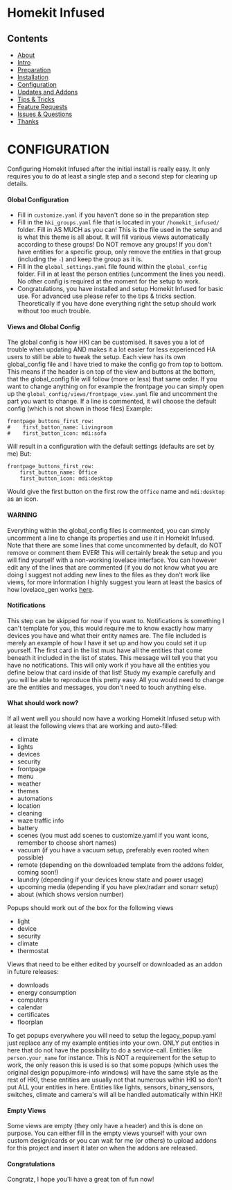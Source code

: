 # Homekit Infused

## Contents
- [About](index.md)
- [Intro](intro.md)
- [Preparation](preparation.md)
- [Installation](installation.md)
- [Configuration](configuration.md)
- [Updates and Addons](updates.md)
- [Tips & Tricks](tips.md)
- [Feature Requests](requests.md)
- [Issues & Questions](issues.md)
- [Thanks](thanks.md)

# CONFIGURATION
Configuring Homekit Infused after the initial install is really easy. It only requires you to do at least a single step and a second step for clearing up details.

#### Global Configuration
- Fill in `customize.yaml` if you haven't done so in the preparation step
- Fill in the `hki_groups.yaml` file that is located in your `/homekit_infused/` folder. Fill in AS MUCH as you can! This is the file used in the setup and is what this theme is all about. It will fill various views automatically according to these groups! Do NOT remove any groups! If you don't have entities for a specific group, only remove the entities in that group (including the `-`) and keep the group as it is.
- Fill in the `global_settings.yaml` file found within the `global_config` folder. Fill in at least the person entities (uncomment the lines you need). No other config is required at the moment for the setup to work.
- Congratulations, you have installed and setup Homekit Infused for basic use. For advanced use please refer to the tips & tricks section. Theoretically if you have done everything right the setup should work without too much trouble.

#### Views and Global Config
The global config is how HKI can be customised. It saves you a lot of trouble when updating AND makes it a lot easier for less experienced HA users to still be able to tweak the setup.
Each view has its own global_config file and I have tried to make the config go from top to bottom. This means if the header is on top of the view and buttons at the bottom, that the global_config file will follow (more or less) that same order.
If you want to change anything on for example the frontpage you can simply open up the `global_config/views/frontpage_view.yaml` file and uncomment the part you want to change. If a line is commented, it will choose the default config (which is not shown in those files)
Example:
```
frontpage_buttons_first_row:
#    first_button_name: Livingroom
#    first_button_icon: mdi:sofa
```
Will result in a configuration with the default settings (defaults are set by me)
But:
```
frontpage_buttons_first_row:
    first_button_name: Office
    first_button_icon: mdi:desktop
```
Would give the first button on the first row the `Office` name and `mdi:desktop` as an icon.

#### WARNING
Everything within the global_config files is commented, you can simply uncomment a line to change its properties and use it in Homekit Infused. Note that there are some lines that come uncommented by default, do NOT remove or comment them EVER! This will certainly break the setup and you will find yourself with a non-working lovelace interface. You can however edit any of the lines that are commented (if you do not know what you are doing I suggest not adding new lines to the files as they don't work like views, for more information I highly suggest you learn at least the basics of how lovelace_gen works [here](https://github.com/thomasloven/hass-lovelace_gen).

#### Notifications
This step can be skipped for now if you want to.
Notifications is something I can't template for you, this would require me to know exactly how many devices you have and what their entity names are. The file included is merely an example of how I have it set up and how you could set it up yourself. The first card in the list must have all the entities that come beneath it included in the list of states. This message will tell you that you have no notifications. This will only work if you have all the entities you define below that card inside of that list! Study my example carefully and you will be able to reproduce this pretty easy. All you would need to change are the entities and messages, you don't need to touch anything else.

#### What should work now?
If all went well you should now have a working Homekit Infused setup with at least the following views that are working and auto-filled:
- climate
- lights
- devices
- security
- frontpage
- menu
- weather
- themes
- automations
- location
- cleaning
- waze traffic info
- battery
- scenes (you must add scenes to customize.yaml if you want icons, remember to choose short names)
- vacuum (if you have a vacuum setup, preferably even rooted when possible)
- remote (depending on the downloaded template from the addons folder, coming soon!)
- laundry (depending if your devices know state and power usage)
- upcoming media (depending if you have plex/radarr and sonarr setup)
- about (which shows version number)

Popups should work out of the box for the following views
- light
- device
- security
- climate
- thermostat

Views that need to be either edited by yourself or downloaded as an addon in future releases:
- downloads
- energy consumption
- computers
- calendar
- certificates
- floorplan

To get popups everywhere you will need to setup the legacy_popup.yaml just replace any of my example entities into your own. ONLY put entities in here that do not have the possibility to do a service-call. Entities like `person.your_name` for instance. This is NOT a requirement for the setup to work, the only reason this is used is so that some popups (which uses the original design popup/more-info windows) will have the same style as the rest of HKI, these entities are usually not that numerous within HKI so don't put ALL your entities in here. Entities like lights, sensors, binary_sensors, switches, climate and camera's will all be handled automatically within HKI!

#### Empty Views
Some views are empty (they only have a header) and this is done on purpose. You can either fill in the empty views yourself with your own custom design/cards or you can wait for me (or others) to upload addons for this project and insert it later on when the addons are released.

#### Congratulations
Congratz, I hope you'll have a great ton of fun now!
